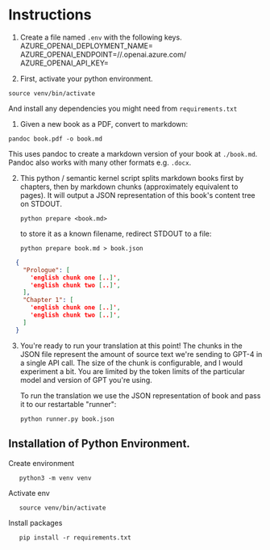 

# Instructions

1. Create a file named `.env` with the following keys.
AZURE_OPENAI_DEPLOYMENT_NAME=<deployment name>
AZURE_OPENAI_ENDPOINT=//<endpoint>.openai.azure.com/
AZURE_OPENAI_API_KEY=


1. First, activate your python environment.

  `source venv/bin/activate`

  And install any dependencies you might need from `requirements.txt`

1. Given a new book as a PDF, convert to markdown:

  `pandoc book.pdf -o book.md`

  This uses pandoc to create a markdown version of your book at `./book.md`.
  Pandoc also works with many other formats e.g. `.docx`.

2. This python / semantic kernel script splits markdown books first by chapters, 
   then by markdown chunks (approximately equivalent to pages). It will output a
   JSON representation of this book's content tree on STDOUT.

   `python prepare <book.md>`

   to store it as a known filename, redirect STDOUT to a file:

   `python prepare book.md > book.json`

  ```json
    {
      "Prologue": [
        'english chunk one [..]',
        'english chunk two [..]',
      ],
      "Chapter 1": [
        'english chunk one [..]',
        'english chunk two [..]',
      ]
    }
  ```

3. You're ready to run your translation at this point! The chunks in the JSON
   file represent the amount of source text we're sending to GPT-4 in a single
   API call. The size of the chunk is configurable, and I would experiment a
   bit. You are limited by the token limits of the particular model and version
   of GPT you're using.

   To run the translation we use the JSON representation of book and pass it to
   our restartable "runner":

   `python runner.py book.json`




## Installation of Python Environment.

Create environment
```
   python3 -m venv venv
```

Activate env
```
   source venv/bin/activate
```

Install packages
```
   pip install -r requirements.txt
```


